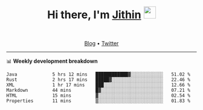 <h1 align="center">Hi there, I'm <a href="https://jithset.github.io/" target="_blank">Jithin</a> <img
src="https://github.com/blackcater/blackcater/raw/main/images/Hi.gif" height="32" /></h1>

<br />

<p align="center">
  <a href="https://jithset.github.io">Blog</a> •
  <a href="https://twitter.com/jithset">Twitter</a>
</p>

---

📊 **Weekly development breakdown**

<!--START_SECTION:waka-->

```text
Java             5 hrs 12 mins   ████████████▓░░░░░░░░░░░░   51.02 %
Rust             2 hrs 17 mins   █████▓░░░░░░░░░░░░░░░░░░░   22.46 %
XML              1 hr 17 mins    ███░░░░░░░░░░░░░░░░░░░░░░   12.66 %
Markdown         44 mins         █▓░░░░░░░░░░░░░░░░░░░░░░░   07.21 %
HTML             15 mins         ▓░░░░░░░░░░░░░░░░░░░░░░░░   02.54 %
Properties       11 mins         ▒░░░░░░░░░░░░░░░░░░░░░░░░   01.83 %
```

<!--END_SECTION:waka-->

